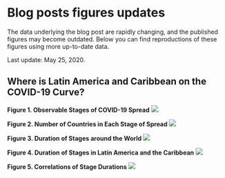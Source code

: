 #  Blog posts figures updates

The data underlying the blog post are rapidly changing, and the published figures may become outdated. Below you can find reproductions of these figures using more up-to-date data.

Last update: May 25, 2020.

## Where is Latin America and Caribbean on the COVID-19 Curve?

**Figure 1. Observable Stages of COVID-19 Spread**
![](assets/stages.png)

**Figure 2. Number of Countries in Each Stage of Spread**
![](assets/countries_today.png)

**Figure 3. Duration of Stages around the World**
![](assets/regions_stage_duration.png)

**Figure 4. Duration of Stages in Latin America and the Caribbean**
![](assets/lac_stage_duration.png)

**Figure 5. Correlations of Stage Durations**
![](assets/correlation_A_B_C.png)
